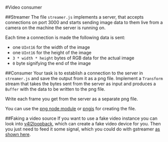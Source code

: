 #Video consumer

##Streamer
The file `streamer.js` implements a server, that accepts connections on port 3000 and starts sending image data to them live from a camera on the machine the server is running on.

Each time a connection is made the following data is sent:

* one `UInt16` for the width of the image
* one `UInt16` for the height of the image
* `3 * width * height` bytes of RGB data for the actual image
* `0` byte signifying the end of the image

##Consumer
Your task is to establish a connection to the server in `streamer.js` and save the output from it as a png file. Implement a `Transform` stream that takes the bytes sent from the server as input and produces a `Buffer` with the data to be written to the png file.

Write each frame you get from the server as a separate png file.

You can use the [png node module](https://www.npmjs.org/package/png) or [pngjs](https://www.npmjs.org/package/pngjs) for creating the file.

##Faking a video source
If you want to use a fake video instance you can look into [v4l2loopback](https://github.com/umlaeute/v4l2loopback), which can create a fake video device for you. Then you just need to feed it some signal, which you could do with gstreamer [as shown here](https://github.com/umlaeute/v4l2loopback/wiki/Gstreamer).
